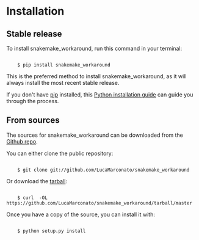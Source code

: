 # Installation


## Stable release

To install snakemake_workaround, run this command in your terminal:

```batch

    $ pip install snakemake_workaround
```

This is the preferred method to install snakemake_workaround, as it will always
install the most recent stable release.

If you don't have [pip](https://pip.pypa.io) installed, this 
[Python installation guide](http://docs.python-guide.org/en/latest/starting/installation/) 
can guide you through the process.


## From sources

The sources for snakemake_workaround can be downloaded from the 
[Github repo](https://github.com/LucaMarconato/snakemake_workaround).

You can either clone the public repository:

```batch

    $ git clone git://github.com/LucaMarconato/snakemake_workaround
```

Or download the [tarball](https://github.com/LucaMarconato/snakemake_workaround/tarball/master):

```batch

    $ curl  -OL https://github.com/LucaMarconato/snakemake_workaround/tarball/master
```

Once you have a copy of the source, you can install it with:

```batch

    $ python setup.py install
```
